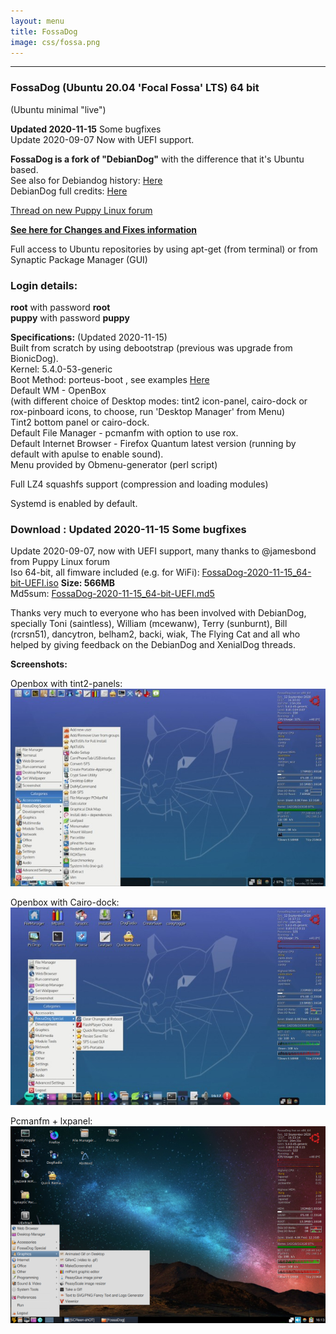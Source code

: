 ```yaml
---
layout: menu
title: FossaDog
image: css/fossa.png
---
```

---
     
### FossaDog (Ubuntu 20.04 'Focal Fossa' LTS) 64 bit        
(Ubuntu minimal "live")

**Updated 2020-11-15** Some bugfixes      
Update 2020-09-07 Now with UEFI support.           

**FossaDog is a fork of "DebianDog"** with the difference that it's Ubuntu based.   
See also for Debiandog history: [Here](https://debiandog.github.io/doglinux/zz07about.html)     
DebianDog full credits: [Here](https://github.com/DebianDog/Wheezy/blob/master/Credits.md)    

[Thread on new Puppy Linux forum](https://forum.puppylinux.com/viewtopic.php?f=58&t=478)    

**[See here for Changes and Fixes information](https://forum.puppylinux.com/viewtopic.php?p=2476#p2476)**     

Full access to Ubuntu repositories by using apt-get (from terminal) or from Synaptic Package Manager (GUI) 
    
### Login details:    
**root** with password **root**        
**puppy** with password **puppy**    

**Specifications:**   (Updated 2020-11-15)   
Built from scratch by using debootstrap  (previous was upgrade from BionicDog).    
Kernel: 5.4.0-53-generic    
Boot Method: porteus-boot , see examples [Here](https://github.com/DebianDog/FossaDog/raw/master/Examples-boot-codes.txt)   
Default WM - OpenBox    
(with different choice of Desktop modes: tint2 icon-panel, cairo-dock or rox-pinboard icons, to choose, run 'Desktop Manager' from Menu)    
Tint2 bottom panel or cairo-dock.       
Default File Manager - pcmanfm with option to use rox.    
Default Internet Browser - Firefox Quantum latest version (running by default with apulse to enable sound).    
Menu provided by Obmenu-generator (perl script)  

Full LZ4 squashfs support (compression and loading modules)    

Systemd is enabled by default.    

### Download : **Updated 2020-11-15** Some bugfixes    
Update 2020-09-07, now with UEFI support, many thanks to @jamesbond from Puppy Linux forum      
Iso 64-bit, all fimware included (e.g. for WiFi): [FossaDog-2020-11-15_64-bit-UEFI.iso](https://github.com/DebianDog/FossaDog/releases/download/0.1/FossaDog-2020-11-15_64-bit-UEFI.iso) **Size: 566MB**            
Md5sum: [FossaDog-2020-11-15_64-bit-UEFI.md5](https://github.com/DebianDog/FossaDog/releases/download/0.1/FossaDog-2020-11-15_64-bit-UEFI.md5)             

Thanks very much to everyone who has been involved with DebianDog, specially Toni (saintless), William (mcewanw), Terry (sunburnt), Bill (rcrsn51), dancytron, belham2, backi, wiak, The Flying Cat and all who helped by giving feedback on the DebianDog and XenialDog threads.   
    
**Screenshots:**  

Openbox with tint2-panels:  
![OpenBox](https://github.com/DebianDog/FossaDog/raw/gh-pages/fossadog-tint2.jpg)  

Openbox with Cairo-dock:  
![OpenBox](https://github.com/DebianDog/FossaDog/raw/gh-pages/fossadog-cairo-dock-roxpinb.jpg)  

Pcmanfm + lxpanel:  
![OpenBox](https://github.com/DebianDog/FossaDog/raw/gh-pages/fossadog-pcmanfm-lxpanel.png)  
